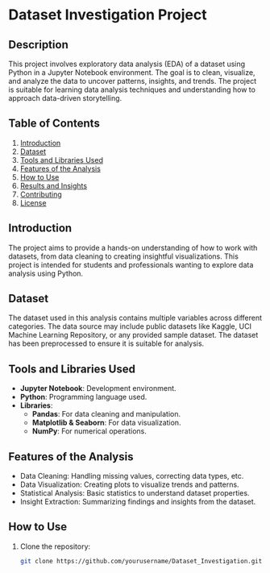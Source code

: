 # Dataset Investigation Project

## Description
This project involves exploratory data analysis (EDA) of a dataset using Python in a Jupyter Notebook environment. The goal is to clean, visualize, and analyze the data to uncover patterns, insights, and trends. The project is suitable for learning data analysis techniques and understanding how to approach data-driven storytelling.

## Table of Contents
1. [Introduction](#introduction)
2. [Dataset](#dataset)
3. [Tools and Libraries Used](#tools-and-libraries-used)
4. [Features of the Analysis](#features-of-the-analysis)
5. [How to Use](#how-to-use)
6. [Results and Insights](#results-and-insights)
7. [Contributing](#contributing)
8. [License](#license)

## Introduction
The project aims to provide a hands-on understanding of how to work with datasets, from data cleaning to creating insightful visualizations. This project is intended for students and professionals wanting to explore data analysis using Python.

## Dataset
The dataset used in this analysis contains multiple variables across different categories. The data source may include public datasets like Kaggle, UCI Machine Learning Repository, or any provided sample dataset. The dataset has been preprocessed to ensure it is suitable for analysis.

## Tools and Libraries Used
- **Jupyter Notebook**: Development environment.
- **Python**: Programming language used.
- **Libraries**:
  - **Pandas**: For data cleaning and manipulation.
  - **Matplotlib & Seaborn**: For data visualization.
  - **NumPy**: For numerical operations.

## Features of the Analysis
- Data Cleaning: Handling missing values, correcting data types, etc.
- Data Visualization: Creating plots to visualize trends and patterns.
- Statistical Analysis: Basic statistics to understand dataset properties.
- Insight Extraction: Summarizing findings and insights from the dataset.

## How to Use
1. Clone the repository:
   ```sh
   git clone https://github.com/yourusername/Dataset_Investigation.git
